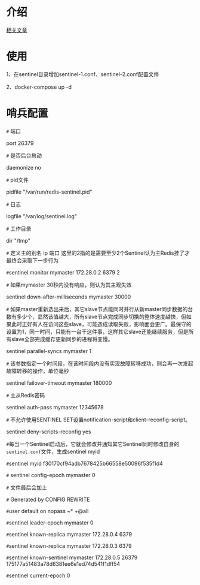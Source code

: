# 介绍
[相关文章](https://blog.samlog.club/archives/733/)
# 使用
1、在sentinel目录增加sentinel-1.conf、sentinel-2.conf配置文件

2、docker-compose up -d
# 哨兵配置
`#` 端口

port 26379

`#` 是否后台启动

daemonize no

`#` pid文件

pidfile "/var/run/redis-sentinel.pid"

`#` 日志

logfile "/var/log/sentinel.log"

`#` 工作目录

dir "/tmp"

`#` 定义主的别名 ip 端口 这里的2指的是需要至少2个Sentinel认为主Redis挂了才最终会采取下一步行为

`#`sentinel monitor mymaster 172.28.0.2 6379 2

`#` 如果mymaster 30秒内没有响应，则认为其主观失效

sentinel down-after-milliseconds mymaster 30000

`#` 如果master重新选出来后，其它slave节点能同时并行从新master同步数据的台数有多少个，显然该值越大，所有slave节点完成同步切换的整体速度越快，但如果此时正好有人在访问这些slave，可能造成读取失败，影响面会更广。最保守的设置为1，同一时间，只能有一台干这件事，这样其它slave还能继续服务，但是所有slave全部完成缓存更新同步的进程将变慢。

sentinel parallel-syncs mymaster 1

`#` 该参数指定一个时间段，在该时间段内没有实现故障转移成功，则会再一次发起故障转移的操作，单位毫秒

sentinel failover-timeout mymaster 180000

`#` 主从Redis密码

sentinel auth-pass mymaster 12345678

`#` 不允许使用SENTINEL SET设置notification-script和client-reconfig-script。

sentinel deny-scripts-reconfig yes

`#`每当一个Sentinel启动后，它就会修改并通知其它Sentinel同时修改自身的`sentinel.conf`文件，生成sentinel myid

`#`sentinel myid f30170cf94adb7678425b66558e50096f535f1d4

`#` sentinel config-epoch mymaster 0

`#` 文件最后会加上

`#` Generated by CONFIG REWRITE

`#`user default on nopass ~* +@all

`#`sentinel leader-epoch mymaster 0

`#`sentinel known-replica mymaster 172.28.0.4 6379

`#`sentinel known-replica mymaster 172.28.0.3 6379

`#`sentinel known-sentinel mymaster 172.28.0.5 26379 175177a51483a78d6381ee6e1ed74d541f1dff54

`#`sentinel current-epoch 0